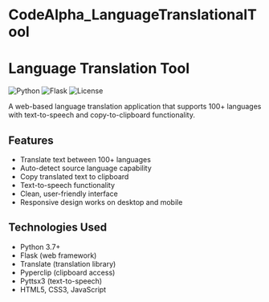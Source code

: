 # CodeAlpha_LanguageTranslationalTool
# Language Translation Tool

![Python](https://img.shields.io/badge/Python-3.7+-blue.svg)
![Flask](https://img.shields.io/badge/Flask-2.0+-green.svg)
![License](https://img.shields.io/badge/License-MIT-yellow.svg)

A web-based language translation application that supports 100+ languages with text-to-speech and copy-to-clipboard functionality.

## Features

- Translate text between 100+ languages
- Auto-detect source language capability
- Copy translated text to clipboard
- Text-to-speech functionality
- Clean, user-friendly interface
- Responsive design works on desktop and mobile

## Technologies Used

- Python 3.7+
- Flask (web framework)
- Translate (translation library)
- Pyperclip (clipboard access)
- Pyttsx3 (text-to-speech)
- HTML5, CSS3, JavaScript
